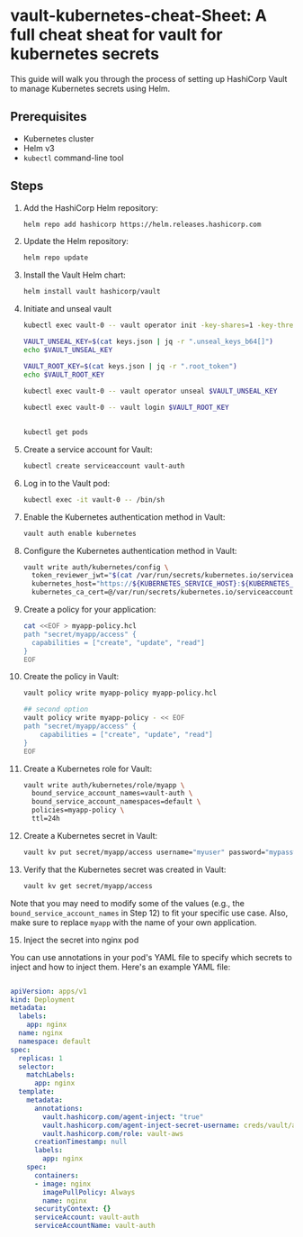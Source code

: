 # vault-kubernetes-cheat-Sheet: A full cheat sheat for vault for kubernetes secrets

This guide will walk you through the process of setting up HashiCorp Vault to manage Kubernetes secrets using Helm.

## Prerequisites

- Kubernetes cluster
- Helm v3
- `kubectl` command-line tool

## Steps

1. Add the HashiCorp Helm repository:

    ```bash
    helm repo add hashicorp https://helm.releases.hashicorp.com
    ```

2. Update the Helm repository:

    ```bash
    helm repo update
    ```

3. Install the Vault Helm chart:

    ```bash
    helm install vault hashicorp/vault
    ```

4. Initiate and unseal vault  

    ```bash
    kubectl exec vault-0 -- vault operator init -key-shares=1 -key-threshold=1 -format=json > keys.json

    VAULT_UNSEAL_KEY=$(cat keys.json | jq -r ".unseal_keys_b64[]")
    echo $VAULT_UNSEAL_KEY

    VAULT_ROOT_KEY=$(cat keys.json | jq -r ".root_token")
    echo $VAULT_ROOT_KEY

    kubectl exec vault-0 -- vault operator unseal $VAULT_UNSEAL_KEY
  
    kubectl exec vault-0 -- vault login $VAULT_ROOT_KEY
  
    
    kubectl get pods

    ```




5. Create a service account for Vault:

    ```bash
    kubectl create serviceaccount vault-auth
    ```


6. Log in to the Vault pod:

    ```bash
    kubectl exec -it vault-0 -- /bin/sh
    ```

7. Enable the Kubernetes authentication method in Vault:

    ```bash
    vault auth enable kubernetes
    ```

8. Configure the Kubernetes authentication method in Vault:

    ```bash
    vault write auth/kubernetes/config \
      token_reviewer_jwt="$(cat /var/run/secrets/kubernetes.io/serviceaccount/token)" \
      kubernetes_host="https://${KUBERNETES_SERVICE_HOST}:${KUBERNETES_SERVICE_PORT_HTTPS}" \
      kubernetes_ca_cert=@/var/run/secrets/kubernetes.io/serviceaccount/ca.crt
    ```

9. Create a policy for your application:

    ```bash
    cat <<EOF > myapp-policy.hcl
    path "secret/myapp/access" {
      capabilities = ["create", "update", "read"]
    }
    EOF
    ```

10. Create the policy in Vault:

    ```bash
    vault policy write myapp-policy myapp-policy.hcl
    
    ## second option
    vault policy write myapp-policy - << EOF
    path "secret/myapp/access" {
        capabilities = ["create", "update", "read"]
    }
    EOF
    ```

12. Create a Kubernetes role for Vault:

    ```bash
    vault write auth/kubernetes/role/myapp \
      bound_service_account_names=vault-auth \
      bound_service_account_namespaces=default \
      policies=myapp-policy \
      ttl=24h
    ```

13. Create a Kubernetes secret in Vault:

    ```bash
    vault kv put secret/myapp/access username="myuser" password="mypassword"
    ```

14. Verify that the Kubernetes secret was created in Vault:

    ```bash
    vault kv get secret/myapp/access
    ```

Note that you may need to modify some of the values (e.g., the `bound_service_account_names` in Step 12) to fit your specific use case. Also, make sure to replace `myapp` with the name of your own application.



15. Inject the secret into nginx pod

You can use annotations in your pod's YAML file to specify which secrets to inject and how to inject them. Here's an example YAML file:
```yaml

apiVersion: apps/v1
kind: Deployment
metadata:
  labels:
    app: nginx
  name: nginx
  namespace: default
spec:
  replicas: 1
  selector:
    matchLabels:
      app: nginx
  template:
    metadata:
      annotations:
        vault.hashicorp.com/agent-inject: "true"
        vault.hashicorp.com/agent-inject-secret-username: creds/vault/access
        vault.hashicorp.com/role: vault-aws
      creationTimestamp: null
      labels:
        app: nginx
    spec:
      containers:
      - image: nginx
        imagePullPolicy: Always
        name: nginx
      securityContext: {}
      serviceAccount: vault-auth 
      serviceAccountName: vault-auth 
```
